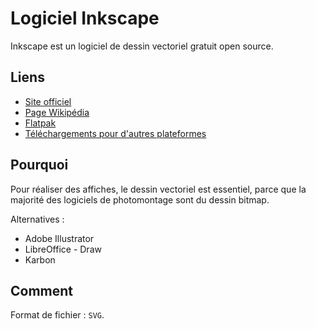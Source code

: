 # Logiciel Inkscape 
Inkscape est un logiciel de dessin vectoriel gratuit open source. 

## Liens 
- [Site officiel](https://inkscape.org/fr/) 
- [Page Wikipédia](https://fr.wikipedia.org/wiki/Inkscape) 
- [Flatpak](appstream:org.inkscape.Inkscape) 
- [Téléchargements pour d'autres plateformes](https://inkscape.org/fr/release/) 

## Pourquoi 
Pour réaliser des affiches, le dessin vectoriel est essentiel, parce que la majorité des logiciels de photomontage sont du dessin bitmap. 

Alternatives : 

- Adobe Illustrator 
- LibreOffice - Draw 
- Karbon 

## Comment 
Format de fichier : `SVG`. 



